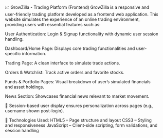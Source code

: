 📈 GrowZilla - Trading Platform (Frontend) GrowZilla is a responsive and user-friendly trading platform developed as a frontend web application. This website simulates the experience of an online trading environment, providing users with essential features such as:

User Authentication: Login & Signup functionality with dynamic user session handling.

Dashboard/Home Page: Displays core trading functionalities and user-specific information.

Trading Page: A clean interface to simulate trade actions.

Orders & Watchlist: Track active orders and favorite stocks.

Funds & Portfolio Pages: Visual breakdown of user’s simulated financials and asset holdings.

News Section: Showcases financial news relevant to market movement.

🔐 Session-based user display ensures personalization across pages (e.g., username shown post-login).

🔧 Technologies Used: HTML5 – Page structure and layout CSS3 – Styling and responsiveness JavaScript – Client-side scripting, form validations, and session handling
